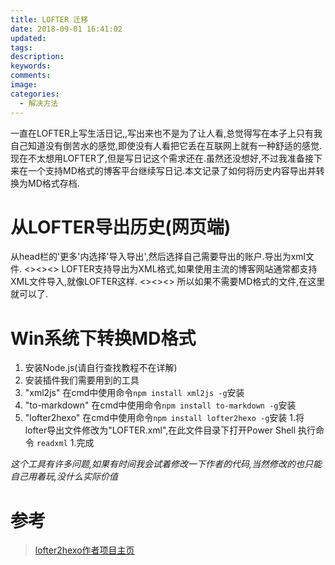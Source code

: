 ```yaml
---
title: LOFTER 迁移
date: 2018-09-01 16:41:02
updated:
tags:
description:
keywords:
comments:
image:
categories:
  - 解决方法
---
```

一直在LOFTER上写生活日记,,写出来也不是为了让人看,总觉得写在本子上只有我自己知道没有倒苦水的感觉,即使没有人看把它丢在互联网上就有一种舒适的感觉.现在不太想用LOFTER了,但是写日记这个需求还在.虽然还没想好,不过我准备接下来在一个支持MD格式的博客平台继续写日记.本文记录了如何将历史内容导出并转换为MD格式存档.
<!--more-->

# 从LOFTER导出历史(网页端) #
从head栏的'更多'内选择'导入导出',然后选择自己需要导出的账户.导出为xml文件.
<><><>
LOFTER支持导出为XML格式,如果使用主流的博客网站通常都支持XML文件导入,就像LOFTER这样.
<><><>
所以如果不需要MD格式的文件,在这里就可以了.

# Win系统下转换MD格式 #
1. 安装Node.js(请自行查找教程不在详解)
1. 安装插件我们需要用到的工具
 1. "xml2js" 在cmd中使用命令` npm install xml2js -g `安装
 1. "to-markdown"  在cmd中使用命令` npm install to-markdown -g `安装
 1. "lofter2hexo"  在cmd中使用命令` npm install lofter2hexo -g `安装
1.将lofter导出文件修改为"LOFTER.xml",在此文件目录下打开Power Shell 执行命令 ` readxml `
1.完成

*这个工具有许多问题,如果有时间我会试着修改一下作者的代码,当然修改的也只能自己用着玩,没什么实际价值*

 # 参考 #
>[lofter2hexo作者项目主页](https://github.com/boboidream/LOFTER2Hexo)
